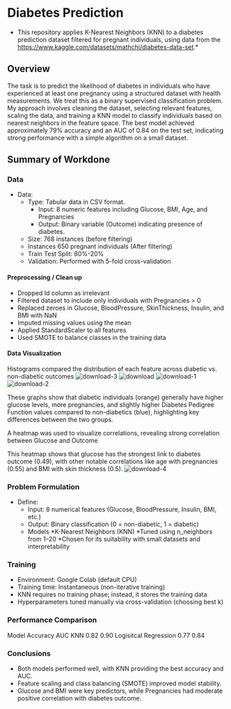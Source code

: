 # Diabetes Prediction

* This repository applies K-Nearest Neighbors (KNN) to a diabetes prediction dataset filtered for pregnant individuals, using data from the https://www.kaggle.com/datasets/mathchi/diabetes-data-set.*

## Overview

The task is to predict the likelihood of diabetes in individuals who have experienced at least one pregnancy using a structured dataset with health measurements. We treat this as a binary supervised classification problem. My approach involves cleaning the dataset, selecting relevant features, scaling the data, and training a KNN model to classify individuals based on nearest neighbors in the feature space. The best model achieved approximately 79% accuracy and an AUC of 0.84 on the test set, indicating strong performance with a simple algorithm on a small dataset.

## Summary of Workdone

### Data

* Data:
  * Type: Tabular data in CSV format.
    * Input: 8 numeric features including Glucose, BMI, Age, and Pregnancies
    * Output:  Binary variable (Outcome) indicating presence of diabetes.
  * Size: 768 instances (before filtering)
  * Instances 650 pregnant individuals (After filtering)
  * Train Test Split: 80%-20%
  * Validation: Performed with 5-fold cross-validation 

#### Preprocessing / Clean up

* Dropped Id column as irrelevant
* Filtered dataset to include only individuals with Pregnancies > 0
* Replaced zeroes in Glucose, BloodPressure, SkinThickness, Insulin, and BMI with NaN
* Imputed missing values using the mean
* Applied StandardScaler to all features
* Used SMOTE to balance classes in the training data
  
#### Data Visualization
Histograms compared the distribution of each feature across diabetic vs. non-diabetic outcomes
![download-3](https://github.com/user-attachments/assets/c9d922b4-09c4-4035-be36-b761a38688a1)
![download](https://github.com/user-attachments/assets/d40bd7fa-4d2e-43cd-ac3a-250182467a0d)
![download-1](https://github.com/user-attachments/assets/e5851abe-b828-4cc1-8b93-5f05091a2fe0)
![download-2](https://github.com/user-attachments/assets/e9d57d4e-444c-4636-9357-b5384ae2daa9)

These graphs show that diabetic individuals (orange) generally have higher glucose levels, more pregnancies, and slightly higher Diabetes Pedigree Function values compared to non-diabetics (blue), highlighting key differences between the two groups.

A heatmap was used to visualize correlations, revealing strong correlation between Glucose and Outcome

This heatmap shows that glucose has the strongest link to diabetes outcome (0.49), with other notable correlations like age with pregnancies (0.55) and BMI with skin thickness (0.5).
![download-4](https://github.com/user-attachments/assets/ee13919f-20ac-4d9c-a971-91eace6bb53d)

### Problem Formulation

* Define:
  * Input: 8 numerical features (Glucose, BloodPressure, Insulin, BMI, etc.)
  * Output: Binary classification (0 = non-diabetic, 1 = diabetic)
  * Models
    *K-Nearest Neighbors (KNN)
       *Tuned using n_neighbors from 1–20
       *Chosen for its suitability with small datasets and interpretability

### Training
 * Environment: Google Colab (default CPU)
 * Training time: Instantaneous (non-iterative training)
 * KNN requires no training phase; instead, it stores the training data
 * Hyperparameters tuned manually via cross-validation (choosing best k)

### Performance Comparison
Model	                 Accuracy	  AUC
KNN                    0.82       0.90
Logisitcal Regression  0.77       0.84
### Conclusions

* Both models performed well, with KNN providing the best accuracy and AUC.
* Feature scaling and class balancing (SMOTE) improved model stability.
* Glucose and BMI were key predictors, while Pregnancies had moderate positive correlation with diabetes outcome.
